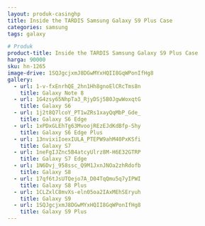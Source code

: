 ```yaml
---
layout: produk-casinghp
title: Inside the TARDIS Samsung Galaxy S9 Plus Case
categories: samsung
tags: galaxy

# Produk
product-title: Inside the TARDIS Samsung Galaxy S9 Plus Case
harga: 90000
sku: hn-1265
image-drive: 1SQJgcjxmJ8DGwMYxHQII8GqWPonIfHg8
gallery:
  - url: 1-v-fxEnrhQE_2hn1Hh8gnoElCRcTms8n
    title: Galaxy Note 8
  - url: 1G4zsy65NhpTa3_RjyDSj5B0JgwWoxqtG
    title: Galaxy S6
  - url: 1j2t8Q7lcoY_PT1wZRs1xayQqMbP_Gde_
    title: Galaxy S6 Edge
  - url: 1xPDxGLEhTg63MvoojREzEJdKdBfp-Shy
    title: Galaxy S6 Edge Plus
  - url: 13nvixiIoexIULA_PTEPW9ahM40PxKSfi
    title: Galaxy S7
  - url: 1neFgIJZnc5B4atcyUlrz8M-H6E32GTRP
    title: Galaxy S7 Edge
  - url: 1N6Dvj_958ssc_Q9M1JxnJNOa2zhRdofb
    title: Galaxy S8
  - url: 17qf6tJsUTQejo7A_D04TqQmu5q7yIPWI
    title: Galaxy S8 Plus
  - url: 1CLZxlC8mvXs-eln05oa2IAxMEhSEryuh
    title: Galaxy S9
  - url: 1SQJgcjxmJ8DGwMYxHQII8GqWPonIfHg8
    title: Galaxy S9 Plus
---
```

